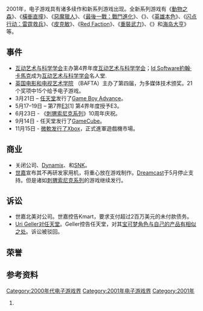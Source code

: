 2001年，电子游戏具有诸多续作和新系列游戏出现。全新系列游戏有《[動物之森](../Page/動物之森_\(遊戲\).md "wikilink")》、《[橫衝直撞](../Page/橫衝直撞.md "wikilink")》、《[惡魔獵人](https://zh.wikipedia.org/wiki/惡魔獵人 "wikilink")》、《[最後一戰：戰鬥進化](../Page/最後一戰：戰鬥進化.md "wikilink")》、《》、《[英雄本色](../Page/英雄本色_\(遊戲\).md "wikilink")》、《[闪点行动：雷霆救兵](../Page/闪点行动：雷霆救兵.md "wikilink")》、《[皮克敏](../Page/皮克敏.md "wikilink")》、《[Red Faction](https://zh.wikipedia.org/wiki/Red_Faction "wikilink")》、《[重裝武力](../Page/重裝武力.md "wikilink")》、《》和[海岛大亨](https://zh.wikipedia.org/wiki/海岛大亨_\(游戏\) "wikilink")》等。

## 事件

  - [互动艺术与科学学会](../Page/互动艺术与科学学会.md "wikilink")主办第4界年度[互动艺术与科学学会](../Page/互动艺术与科学学会.md "wikilink")；[Id Software](../Page/Id_Software.md "wikilink")[約翰·卡馬克](../Page/約翰·卡馬克.md "wikilink")成为[互动艺术与科学学会](../Page/互动艺术与科学学会.md "wikilink")名人堂.
  - [英国电影和电视艺术学院](../Page/英国电影和电视艺术学院.md "wikilink") （BAFTA）主办了第四届，为多媒体技术颁奖。21个奖项中15个给予电子游戏。
  - 3月21日 – [任天堂](../Page/任天堂.md "wikilink")发行了[Game Boy Advance](../Page/Game_Boy_Advance.md "wikilink")。
  - 5月17–19日 – 第7界[E3](https://zh.wikipedia.org/wiki/E3 "wikilink")\[1\] 第4界年度授予E3。
  - 6月23日 - 《[刺猬索尼克系列](../Page/刺猬索尼克系列.md "wikilink")》10周年庆祝。
  - 9月14日 - 任天堂发行了[GameCube](https://zh.wikipedia.org/wiki/GameCube "wikilink")。
  - 11月15日 - [微軟发行了](https://zh.wikipedia.org/wiki/微軟 "wikilink")[Xbox](../Page/Xbox_\(遊戲機\).md "wikilink")，正式進軍遊戲機市場。

## 商业

  - 关闭公司、[Dynamix](../Page/Dynamix.md "wikilink")、和[SNK](../Page/SNK.md "wikilink")。
  - [世嘉](../Page/世嘉.md "wikilink")宣布其不再研发家用机，将重心放在游戏制作。[Dreamcast](../Page/Dreamcast.md "wikilink")于5月停止支持。但是诸如[刺猬索尼克系列](../Page/刺猬索尼克系列.md "wikilink")的游戏继续发行。

## 诉讼

  - 世嘉北美对公司。世嘉控告Kmart，要求支付超过2百万美元的未付款债务。
  - [Uri Geller对任天堂](../Page/尤里·蓋勒.md "wikilink")。Geller控告任天堂，对其[宝可梦角色与自己的产品有相似之处](https://zh.wikipedia.org/wiki/宝可梦 "wikilink")。诉讼被驳回。

## 荣誉

## 参考资料

[Category:2000年代电子游戏界](https://zh.wikipedia.org/wiki/Category:2000年代电子游戏界 "wikilink") [Category:2001年电子游戏界](https://zh.wikipedia.org/wiki/Category:2001年电子游戏界 "wikilink") [Category:2001年](https://zh.wikipedia.org/wiki/Category:2001年 "wikilink")

1.